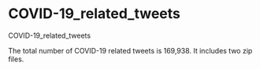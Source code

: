 # COVID-19_related_tweets
COVID-19_related_tweets

The total number of COVID-19 related tweets is 169,938. It includes two zip files.
